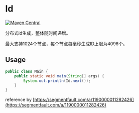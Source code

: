 # Id
[![Maven Central](https://maven-badges.herokuapp.com/maven-central/com.github.bpazy/id/badge.svg)](https://maven-badges.herokuapp.com/maven-central/com.github.bpazy/id)

分布式id生成，整体随时间递增。

最大支持1024个节点，每个节点每毫秒生成ID上限为4096个。

## Usage
```java
public class Main {
    public static void main(String[] args) {
        System.out.println(Id.next());
    }
}
```

reference by [https://segmentfault.com/a/1190000011282426](https://segmentfault.com/a/1190000011282426)

